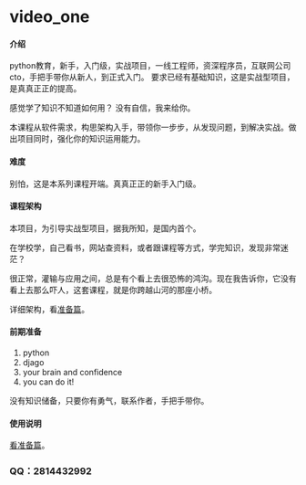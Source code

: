 # video_one

#### 介绍
python教育，新手，入门级，实战项目，一线工程师，资深程序员，互联网公司cto，手把手带你从新人，到正式入门。
要求已经有基础知识，这是实战型项目，是真真正正的提高。

感觉学了知识不知道如何用？
没有自信，我来给你。

本课程从软件需求，构思架构入手，带领你一步步，从发现问题，到解决实战。做出项目同时，强化你的知识运用能力。

#### 难度
别怕，这是本系列课程开端。真真正正的新手入门级。

#### 课程架构
本项目，为引导实战型项目，据我所知，是国内首个。

在学校学，自己看书，网站查资料，或者跟课程等方式，学完知识，发现非常迷茫？

很正常，灌输与应用之间，总是有个看上去很恐怖的鸿沟。现在我告诉你，它没有看上去那么吓人，这套课程，就是你跨越山河的那座小桥。

详细架构，看[准备篇](https://gitee.com/glittering/video_one/blob/master/0.%20准备篇/0.1%20准备篇.md)。


#### 前期准备

1.  python
2.  djago
3.  your brain and confidence
4.  you can do it!

没有知识储备，只要你有勇气，联系作者，手把手带你。

#### 使用说明

[看准备篇](https://gitee.com/glittering/video_one/blob/master/0.%20准备篇/0.1%20准备篇.md)。

### QQ：2814432992
